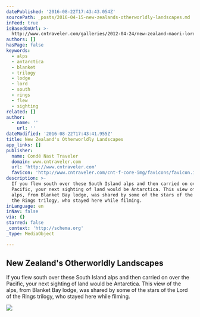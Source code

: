 ```yaml
---
datePublished: '2016-08-22T17:43:43.054Z'
sourcePath: _posts/2016-04-15-new-zealands-otherworldly-landscapes.md
inFeed: true
isBasedOnUrl: >-
  http://www.cntraveler.com/galleries/2012-04-24/new-zealand-maori-lord-of-the-rings-alps-bay-islands-photos-hakan-ludwigson
authors: []
hasPage: false
keywords:
  - alps
  - antarctica
  - blanket
  - trilogy
  - lodge
  - lord
  - south
  - rings
  - flew
  - sighting
related: []
author:
  - name: ''
    url: ''
dateModified: '2016-08-22T17:43:41.955Z'
title: New Zealand's Otherworldly Landscapes
app_links: []
publisher:
  name: Condé Nast Traveler
  domain: www.cntraveler.com
  url: 'http://www.cntraveler.com'
  favicon: 'http://www.cntraveler.com/cnt-f-core-img/favicons/favicon.ico'
description: >-
  If you flew south over these South Island alps and then carried on over the
  Pacific, your next sighting of land would be Antarctica. This view of the
  alps, from Blanket Bay lodge, was shared by some of the stars of the Lord of
  the Rings trilogy, who stayed here while filming.
inLanguage: en
inNav: false
via: {}
starred: false
_context: 'http://schema.org'
_type: MediaObject

---
```

<article style=""><h1>New Zealand's Otherworldly Landscapes</h1><p>If you flew south over these South Island alps and then carried on over the Pacific, your next sighting of land would be Antarctica. This view of the alps, from Blanket Bay lodge, was shared by some of the stars of the Lord of the Rings trilogy, who stayed here while filming.</p><img src="https://s3-us-west-2.amazonaws.com/the-grid-img/p/1c8a8895bc00201d48653c54923488b359385f53.jpg" /></article>